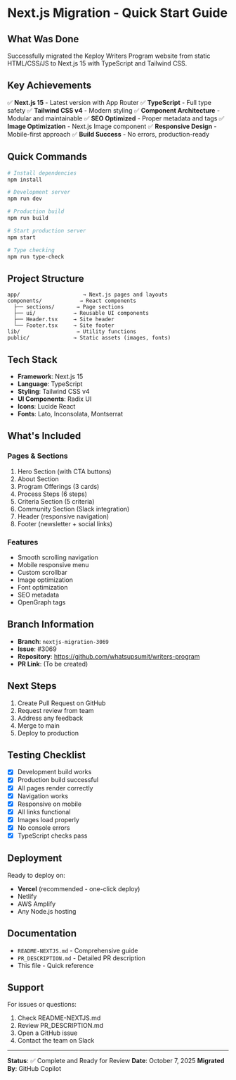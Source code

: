 # Next.js Migration - Quick Start Guide

## What Was Done

Successfully migrated the Keploy Writers Program website from static HTML/CSS/JS to Next.js 15 with TypeScript and Tailwind CSS.

## Key Achievements

✅ **Next.js 15** - Latest version with App Router
✅ **TypeScript** - Full type safety
✅ **Tailwind CSS v4** - Modern styling
✅ **Component Architecture** - Modular and maintainable
✅ **SEO Optimized** - Proper metadata and tags
✅ **Image Optimization** - Next.js Image component
✅ **Responsive Design** - Mobile-first approach
✅ **Build Success** - No errors, production-ready

## Quick Commands

```bash
# Install dependencies
npm install

# Development server
npm run dev

# Production build
npm run build

# Start production server
npm start

# Type checking
npm run type-check
```

## Project Structure

```
app/                    → Next.js pages and layouts
components/            → React components
  ├── sections/       → Page sections
  ├── ui/            → Reusable UI components
  ├── Header.tsx     → Site header
  └── Footer.tsx     → Site footer
lib/                  → Utility functions
public/              → Static assets (images, fonts)
```

## Tech Stack

- **Framework**: Next.js 15
- **Language**: TypeScript
- **Styling**: Tailwind CSS v4
- **UI Components**: Radix UI
- **Icons**: Lucide React
- **Fonts**: Lato, Inconsolata, Montserrat

## What's Included

### Pages & Sections
1. Hero Section (with CTA buttons)
2. About Section
3. Program Offerings (3 cards)
4. Process Steps (6 steps)
5. Criteria Section (5 criteria)
6. Community Section (Slack integration)
7. Header (responsive navigation)
8. Footer (newsletter + social links)

### Features
- Smooth scrolling navigation
- Mobile responsive menu
- Custom scrollbar
- Image optimization
- Font optimization
- SEO metadata
- OpenGraph tags

## Branch Information

- **Branch**: `nextjs-migration-3069`
- **Issue**: #3069
- **Repository**: https://github.com/whatsupsumit/writers-program
- **PR Link**: (To be created)

## Next Steps

1. Create Pull Request on GitHub
2. Request review from team
3. Address any feedback
4. Merge to main
5. Deploy to production

## Testing Checklist

- [x] Development build works
- [x] Production build successful
- [x] All pages render correctly
- [x] Navigation works
- [x] Responsive on mobile
- [x] All links functional
- [x] Images load properly
- [x] No console errors
- [x] TypeScript checks pass

## Deployment

Ready to deploy on:
- **Vercel** (recommended - one-click deploy)
- Netlify
- AWS Amplify
- Any Node.js hosting

## Documentation

- `README-NEXTJS.md` - Comprehensive guide
- `PR_DESCRIPTION.md` - Detailed PR description
- This file - Quick reference

## Support

For issues or questions:
1. Check README-NEXTJS.md
2. Review PR_DESCRIPTION.md
3. Open a GitHub issue
4. Contact the team on Slack

---

**Status**: ✅ Complete and Ready for Review
**Date**: October 7, 2025
**Migrated By**: GitHub Copilot
